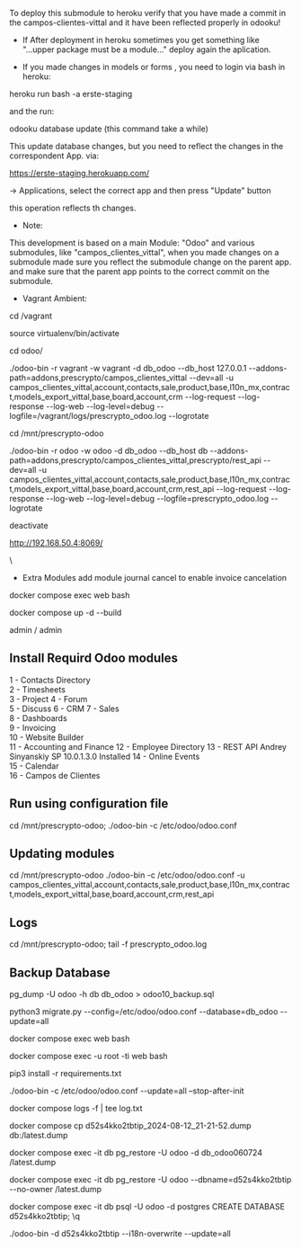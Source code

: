 To deploy this submodule to heroku verify that you have made a commit in the campos-clientes-vittal and it have been reflected properly in odooku!

* If After deployment in heroku sometimes you get something like  "...upper package must be a module..." deploy again the aplication.

* If you made changes in models or forms , you need to login via bash in heroku:

heroku run bash -a erste-staging

and the run:

odooku database update (this command take a while)

This update database changes, but you need to reflect the changes
in the correspondent App. via:

https://erste-staging.herokuapp.com/

-> Applications, select the correct app and then press "Update" button

this operation reflects th changes.

* Note: 

This development is based on a main Module: "Odoo" and various submodules, like "campos_clientes_vittal", when you made changes on a submodule made sure you reflect the submodule change on the parent app.
and make sure that the parent app points to the correct commit on the submodule.


* Vagrant Ambient:

cd /vagrant

source virtualenv/bin/activate

cd odoo/

./odoo-bin -r vagrant -w vagrant -d db_odoo --db_host 127.0.0.1 --addons-path=addons,prescrypto/campos_clientes_vittal --dev=all -u campos_clientes_vittal,account,contacts,sale,product,base,l10n_mx,contract,models_export_vittal,base,board,account,crm --log-request --log-response --log-web --log-level=debug --logfile=/vagrant/logs/prescrypto_odoo.log --logrotate

cd /mnt/prescrypto-odoo

./odoo-bin -r odoo -w odoo -d db_odoo --db_host db --addons-path=addons,prescrypto/campos_clientes_vittal,prescrypto/rest_api --dev=all -u campos_clientes_vittal,account,contacts,sale,product,base,l10n_mx,contract,models_export_vittal,base,board,account,crm,rest_api --log-request --log-response --log-web --log-level=debug --logfile=prescrypto_odoo.log --logrotate


deactivate

http://192.168.50.4:8069/


\                    <field name="recurring_payment_days"/>

* Extra Modules
add module journal cancel to enable invoice cancelation


docker compose exec web bash

docker compose up -d --build

admin / admin


## Install Requird Odoo modules

1 - Contacts Directory	
2 - Timesheets	
3 - Project	
4 - Forum	
5 - Discuss	
6 - CRM	
7 - Sales	
8 - Dashboards	
9 - Invoicing	
10 - Website Builder	
11 - Accounting and Finance	
12 - Employee Directory	
13 - REST API	Andrey Sinyanskiy SP	10.0.1.3.0	Installed
14 - Online Events	
15 - Calendar	
16 - Campos de Clientes	

## Run using configuration file
cd /mnt/prescrypto-odoo;
./odoo-bin -c /etc/odoo/odoo.conf


## Updating modules
cd /mnt/prescrypto-odoo
./odoo-bin -c /etc/odoo/odoo.conf -u campos_clientes_vittal,account,contacts,sale,product,base,l10n_mx,contract,models_export_vittal,base,board,account,crm,rest_api


## Logs

cd /mnt/prescrypto-odoo;
tail -f prescrypto_odoo.log


## Backup Database
pg_dump -U odoo -h db db_odoo > odoo10_backup.sql

python3 migrate.py --config=/etc/odoo/odoo.conf --database=db_odoo --update=all



docker compose exec web bash 

docker compose exec -u root -ti web bash

pip3 install -r requirements.txt

./odoo-bin -c /etc/odoo/odoo.conf --update=all –stop-after-init


docker compose logs -f  | tee log.txt



docker compose cp d52s4kko2tbtip_2024-08-12_21-21-52.dump db:/latest.dump

docker compose exec -it db pg_restore -U odoo -d db_odoo060724 /latest.dump

docker compose exec -it db pg_restore -U odoo --dbname=d52s4kko2tbtip  --no-owner /latest.dump



docker compose exec -it db psql -U odoo -d postgres
CREATE DATABASE d52s4kko2tbtip;
\q


./odoo-bin -d d52s4kko2tbtip --i18n-overwrite --update=all
